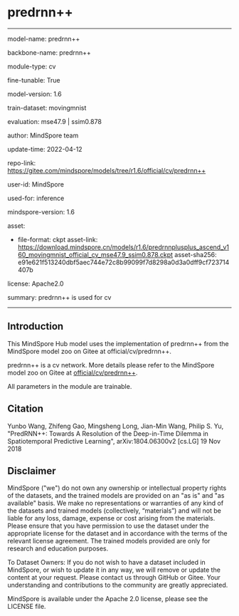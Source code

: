 # predrnn++

---

model-name: predrnn++

backbone-name: predrnn++

module-type: cv

fine-tunable: True

model-version: 1.6

train-dataset: movingmnist

evaluation: mse47.9 | ssim0.878

author: MindSpore team

update-time: 2022-04-12

repo-link: <https://gitee.com/mindspore/models/tree/r1.6/official/cv/predrnn++>

user-id: MindSpore

used-for: inference

mindspore-version: 1.6

asset:

-
    file-format: ckpt
    asset-link: <https://download.mindspore.cn/models/r1.6/predrnnplusplus_ascend_v160_movingmnist_official_cv_mse47.9_ssim0.878.ckpt>
    asset-sha256: e91e621f513240dbf5aec744e72c8b99099f7d8298a0d3a0dff9cf723714407b

license: Apache2.0

summary: predrnn++ is used for cv

---

## Introduction

This MindSpore Hub model uses the implementation of predrnn++ from the MindSpore model zoo on Gitee at official/cv/predrnn++.

predrnn++ is a cv network. More details please refer to the MindSpore model zoo on Gitee at [official/cv/predrnn++](https://gitee.com/mindspore/models/blob/r1.6/official/cv/predrnn++/README.md).

All parameters in the module are trainable.

## Citation

Yunbo Wang, Zhifeng Gao, Mingsheng Long, Jian-Min Wang, Philip S. Yu, "PredRNN++: Towards A Resolution of the Deep-in-Time Dilemma in Spatiotemporal Predictive Learning", arXiv:1804.06300v2 [cs.LG] 19 Nov 2018

## Disclaimer

MindSpore ("we") do not own any ownership or intellectual property rights of the datasets, and the trained models are provided on an "as is" and "as available" basis. We make no representations or warranties of any kind of the datasets and trained models (collectively, “materials”) and will not be liable for any loss, damage, expense or cost arising from the materials. Please ensure that you have permission to use the dataset under the appropriate license for the dataset and in accordance with the terms of the relevant license agreement. The trained models provided are only for research and education purposes.

To Dataset Owners: If you do not wish to have a dataset included in MindSpore, or wish to update it in any way, we will remove or update the content at your request. Please contact us through GitHub or Gitee. Your understanding and contributions to the community are greatly appreciated.

MindSpore is available under the Apache 2.0 license, please see the LICENSE file.
